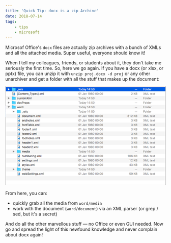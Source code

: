 ```yaml
---
title: 'Quick Tip: docx is a zip Archive'
date: 2018-07-14
tags:
    - tips
    - microsoft
---
```


Microsof Office's `docx` files are actually zip archives with a bunch of XMLs and all the attached media. Super useful, everyone should know it!

When I tell my colleagues, friends, or students about it, they don't take me seriously the first time. So, here we go again. If you have a docx (or xlsx, or pptx) file, you can unzip it with `unzip proj.docx -d proj` or any other unarchiver and get a folder with all the stuff that makes up the document:

![](/images/unzipped-docx.png?invert)

From here, you can:

* quickly grab all the media from  `word/media`
* work with the document (`word/document`) via an XML parser (or grep / sed, but it's a secret)

And do all the other marvellous stuff — no Office or even GUI needed. Now go and spread the light of this newfound knowledge and never complain about docx again!
